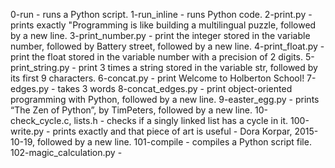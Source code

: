 0-run - runs a Python script.
1-run_inline - runs Python code.
2-print.py - prints exactly "Programming is like building a multilingual puzzle, followed by a new line.
3-print_number.py - print the integer stored in the variable number, followed by Battery street, followed by a new line.
4-print_float.py - print the float stored in the variable number with a precision of 2 digits.
5-print_string.py - print 3 times a string stored in the variable str, followed by its first 9 characters.
6-concat.py - print Welcome to Holberton School!
7-edges.py - takes 3 words
8-concat_edges.py - print object-oriented programming with Python, followed by a new line.
9-easter_egg.py - prints “The Zen of Python”, by TimPeters, followed by a new line.
10-check_cycle.c, lists.h - checks if a singly linked list has a cycle in it.
100-write.py - prints exactly and that piece of art is useful - Dora Korpar, 2015-10-19, followed by a new line.
101-compile - compiles a Python script file.
102-magic_calculation.py - 
